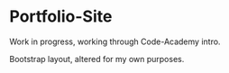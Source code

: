 # Portfolio-Site

Work in progress, working through Code-Academy intro.

Bootstrap layout, altered for my own purposes.
